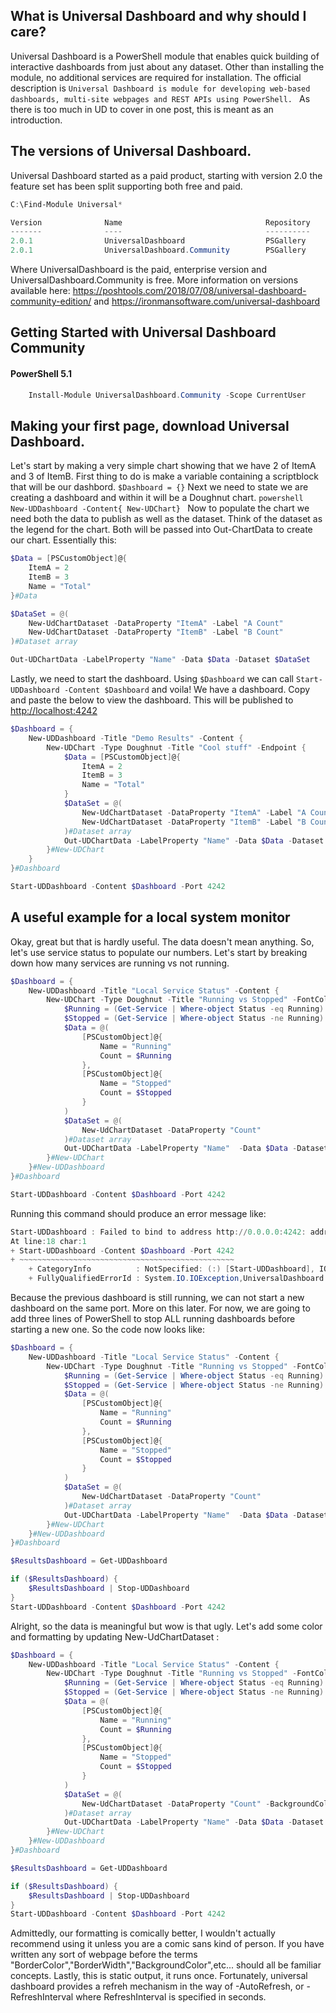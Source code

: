﻿## What is Universal Dashboard and why should I care?
Universal Dashboard is a PowerShell module that enables quick building of interactive dashboards from just about any dataset. Other than installing the module, no additional services are required for installation. The official description is `Universal Dashboard is module for developing web-based dashboards, multi-site webpages and REST APIs using PowerShell. ` As there is too much in UD to cover in one post, this is meant as an introduction.

## The versions of Universal Dashboard.
Universal Dashboard started as a paid product, starting with version 2.0 the feature set has been split supporting both free and paid.
```powershell
C:\Find-Module Universal*

Version              Name                                Repository           Description
-------              ----                                ----------           -----------
2.0.1                UniversalDashboard                  PSGallery            Cross-platform module for developing websites and REST APIs.
2.0.1                UniversalDashboard.Community        PSGallery            Cross-platform module for developing websites and REST APIs.
```
Where UniversalDashboard is the paid, enterprise version and UniversalDashboard.Community is free. More information on versions available here: https://poshtools.com/2018/07/08/universal-dashboard-community-edition/ and https://ironmansoftware.com/universal-dashboard

## Getting Started with Universal Dashboard Community
#### PowerShell 5.1
```powershell
    Install-Module UniversalDashboard.Community -Scope CurrentUser
```

## Making your first page, download Universal Dashboard.
Let's start by making a very simple chart showing that we have 2 of ItemA and 3 of ItemB. First thing to do is make a variable containing a scriptblock that will be our dashbord. ```$Dashboard = {}``` Next we need to state we are creating a dashboard and within it will be a Doughnut chart. ```powershell New-UDDashboard -Content{ New-UDChart} ``` Now to populate the chart we need both the data to publish as well as the dataset. Think of the dataset as the legend for the chart. Both will be passed into Out-ChartData to create our chart. Essentially this:
```powershell
$Data = [PSCustomObject]@{ 
    ItemA = 2
    ItemB = 3
    Name = "Total"
}#Data

$DataSet = @(
    New-UdChartDataset -DataProperty "ItemA" -Label "A Count"
    New-UdChartDataset -DataProperty "ItemB" -Label "B Count"
)#Dataset array

Out-UDChartData -LabelProperty "Name" -Data $Data -Dataset $DataSet
```
Lastly, we need to start the dashboard. Using ```$Dashboard``` we can call ```Start-UDDashboard -Content $Dashboard``` and voila! We have a dashboard. Copy and paste the below to view the dashboard. This will be published to [http://localhost:4242](FirstDashboard.png)
```powershell
$Dashboard = {
    New-UDDashboard -Title "Demo Results" -Content {
        New-UDChart -Type Doughnut -Title "Cool stuff" -Endpoint {
            $Data = [PSCustomObject]@{ 
                ItemA = 2
                ItemB = 3
                Name = "Total"
            }
            $DataSet = @(
                New-UdChartDataset -DataProperty "ItemA" -Label "A Count"
                New-UdChartDataset -DataProperty "ItemB" -Label "B Count"
            )#Dataset array
            Out-UDChartData -LabelProperty "Name" -Data $Data -Dataset $DataSet
        }#New-UDChart
    }
}#Dashboard

Start-UDDashboard -Content $Dashboard -Port 4242
```
## A useful example for a local system monitor
Okay, great but that is hardly useful. The data doesn't mean anything. So, let's use service status to populate our numbers. Let's start by breaking down how many services are running vs not running.
```powershell
$Dashboard = {
    New-UDDashboard -Title "Local Service Status" -Content {
        New-UDChart -Type Doughnut -Title "Running vs Stopped" -FontColor Black -Endpoint {
            $Running = (Get-Service | Where-object Status -eq Running).Count
            $Stopped = (Get-Service | Where-object Status -ne Running).Count
            $Data = @(
                [PSCustomObject]@{ 
                    Name = "Running"
                    Count = $Running
                },
                [PSCustomObject]@{ 
                    Name = "Stopped"
                    Count = $Stopped
                }
            )
            $DataSet = @(
                New-UdChartDataset -DataProperty "Count"
            )#Dataset array
            Out-UDChartData -LabelProperty "Name"  -Data $Data -Dataset $DataSet
        }#New-UDChart
    }#New-UDDashboard
}#Dashboard

Start-UDDashboard -Content $Dashboard -Port 4242
```
Running this command should produce an error message like:
```powershell
Start-UDDashboard : Failed to bind to address http://0.0.0.0:4242: address already in use.
At line:18 char:1
+ Start-UDDashboard -Content $Dashboard -Port 4242
+ ~~~~~~~~~~~~~~~~~~~~~~~~~~~~~~~~~~~~~~~~~~~~~~~~
    + CategoryInfo          : NotSpecified: (:) [Start-UDDashboard], IOException
    + FullyQualifiedErrorId : System.IO.IOException,UniversalDashboard.Cmdlets.StartDashboardCommand
```
Because the previous dashboard is still running, we can not start a new dashboard on the same port. More on this later. For now, we are going to add three lines of PowerShell to stop ALL running dashboards before starting a new one. So the code now looks like:
```powershell
$Dashboard = {
    New-UDDashboard -Title "Local Service Status" -Content {
        New-UDChart -Type Doughnut -Title "Running vs Stopped" -FontColor Black -Endpoint {
            $Running = (Get-Service | Where-object Status -eq Running).Count
            $Stopped = (Get-Service | Where-object Status -ne Running).Count
            $Data = @(
                [PSCustomObject]@{ 
                    Name = "Running"
                    Count = $Running
                },
                [PSCustomObject]@{ 
                    Name = "Stopped"
                    Count = $Stopped
                }
            )
            $DataSet = @(
                New-UdChartDataset -DataProperty "Count"
            )#Dataset array
            Out-UDChartData -LabelProperty "Name"  -Data $Data -Dataset $DataSet
        }#New-UDChart
    }#New-UDDashboard
}#Dashboard

$ResultsDashboard = Get-UDDashboard

if ($ResultsDashboard) {
    $ResultsDashboard | Stop-UDDashboard
}
Start-UDDashboard -Content $Dashboard -Port 4242
```
Alright, so the data is meaningful but wow is that ugly. Let's add some color and formatting by updating New-UdChartDataset :
```powershell
$Dashboard = {
    New-UDDashboard -Title "Local Service Status" -Content {
        New-UDChart -Type Doughnut -Title "Running vs Stopped" -FontColor Black -Endpoint {
            $Running = (Get-Service | Where-object Status -eq Running).Count
            $Stopped = (Get-Service | Where-object Status -ne Running).Count
            $Data = @(
                [PSCustomObject]@{ 
                    Name = "Running"
                    Count = $Running
                },
                [PSCustomObject]@{ 
                    Name = "Stopped"
                    Count = $Stopped
                }
            )
            $DataSet = @(
                New-UdChartDataset -DataProperty "Count" -BackgroundColor Blue -HoverBackgroundColor Yellow -BorderColor Black -BorderWidth 5
            )#Dataset array
            Out-UDChartData -LabelProperty "Name" -Data $Data -Dataset $DataSet
        }#New-UDChart
    }#New-UDDashboard
}#Dashboard

$ResultsDashboard = Get-UDDashboard

if ($ResultsDashboard) {
    $ResultsDashboard | Stop-UDDashboard
}
Start-UDDashboard -Content $Dashboard -Port 4242
```
Admittedly, our formatting is comically better, I wouldn't actually recommend using it unless you are a comic sans kind of person. If you have written any sort of webpage before the terms "BorderColor","BorderWidth","BackgroundColor",etc... should all be familiar concepts. Lastly, this is static output, it runs once. Fortunately, universal dashboard provides a refreh mechanism in the way of -AutoRefresh, or -RefreshInterval where RefreshInterval is specified in seconds.

